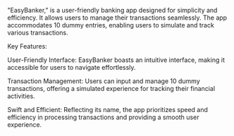 "EasyBanker," is a user-friendly banking app designed for simplicity and efficiency. It allows users to manage their transactions seamlessly. The app accommodates 10 dummy entries, enabling users to simulate and track various transactions.

Key Features:

User-Friendly Interface: EasyBanker boasts an intuitive interface, making it accessible for users to navigate effortlessly.

Transaction Management: Users can input and manage 10 dummy transactions, offering a simulated experience for tracking their financial activities.

Swift and Efficient: Reflecting its name, the app prioritizes speed and efficiency in processing transactions and providing a smooth user experience.
